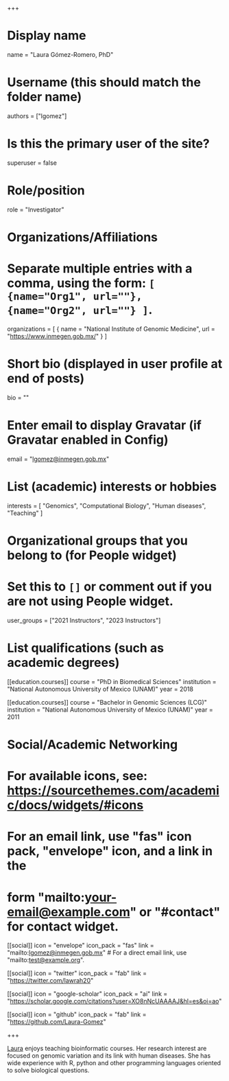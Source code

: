 +++
# Display name
name = "Laura Gómez-Romero, PhD"

# Username (this should match the folder name)
authors = ["lgomez"]

# Is this the primary user of the site?
superuser = false

# Role/position
role = "Investigator"

# Organizations/Affiliations
#   Separate multiple entries with a comma, using the form: `[ {name="Org1", url=""}, {name="Org2", url=""} ]`.
organizations = [ { name = "National Institute of Genomic Medicine", url = "https://www.inmegen.gob.mx/" } ]

# Short bio (displayed in user profile at end of posts)
bio = ""

# Enter email to display Gravatar (if Gravatar enabled in Config)
email = "lgomez@inmegen.gob.mx"

# List (academic) interests or hobbies
interests = [
  "Genomics",
  "Computational Biology",
  "Human diseases",
  "Teaching"
]

# Organizational groups that you belong to (for People widget)
#   Set this to `[]` or comment out if you are not using People widget.
user_groups = ["2021 Instructors", "2023 Instructors"]

# List qualifications (such as academic degrees)
[[education.courses]]
  course = "PhD in Biomedical Sciences"
  institution = "National Autonomous University of Mexico (UNAM)"
  year = 2018

[[education.courses]]
  course = "Bachelor in Genomic Sciences (LCG)"
  institution = "National Autonomous University of Mexico (UNAM)"
  year = 2011

# Social/Academic Networking
# For available icons, see: https://sourcethemes.com/academic/docs/widgets/#icons
#   For an email link, use "fas" icon pack, "envelope" icon, and a link in the
#   form "mailto:your-email@example.com" or "#contact" for contact widget.

[[social]]
  icon = "envelope"
  icon_pack = "fas"
  link = "mailto:lgomez@inmegen.gob.mx"  # For a direct email link, use "mailto:test@example.org".

  
[[social]]
  icon = "twitter"
  icon_pack = "fab"
  link = "https://twitter.com/lawrah20"
  
[[social]]
  icon = "google-scholar"
  icon_pack = "ai"
  link = "https://scholar.google.com/citations?user=XO8nNcUAAAAJ&hl=es&oi=ao"

[[social]]
  icon = "github"
  icon_pack = "fab"
  link = "https://github.com/Laura-Gomez"


+++

[Laura](https://github.com/Laura-Gomez) enjoys teaching bioinformatic courses. Her research interest are focused on genomic variation and its link with human diseases. She has wide experience with R, python and other programming languages oriented to solve biological questions. 
